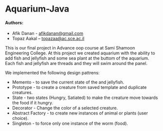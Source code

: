 # Aquarium-Java

#### Authors: 

* Afik Danan - afikdanan@gmail.com
* Topaz Aakal – topazaa@ac.sce.ac.il

This is our final project in Advance oop course at Sami Shamoon Engineering College. 
At this project we created aquarium with the ability to add fish and jellyfish and some sea plant at the buttom of the aquarium.
Each fish and jellyfish are threads and they will swim around the panel. 

We implemented the following design pattrens: 

- Memento - to save the current state of the and jellyfish.
- Prototype - to create a creature from saved template and duplicate creatures.
- State - two states (Hungry, Satiated) to make the creature move towards the food if it hungry.
- Decorator - Change the color of a selected creature. 
- Abstract Factory - to create new instances of animal or plants (user choice).
- Singleton - to force only one instance of the worm (food).
